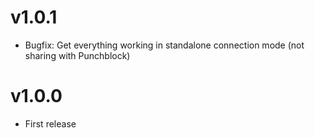 # v1.0.1
  * Bugfix: Get everything working in standalone connection mode (not sharing with Punchblock)

# v1.0.0
  * First release

